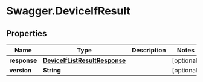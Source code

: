 # Swagger.DeviceIfResult

## Properties
Name | Type | Description | Notes
------------ | ------------- | ------------- | -------------
**response** | [**DeviceIfListResultResponse**](DeviceIfListResultResponse.md) |  | [optional] 
**version** | **String** |  | [optional] 


